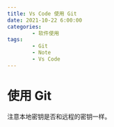 ```yaml
---
title: Vs Code 使用 Git
date: 2021-10-22 6:00:00
categories:
        - 软件使用
tags:
        - Git
        - Note
        - Vs Code
---
```


# 使用 Git

注意本地密钥是否和远程的密钥一样。
